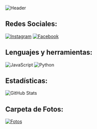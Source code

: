 ![Header](https://github.com/user-attachments/assets/1569ebfd-f872-4de6-a12f-fc78e3b5f69e)

## Redes Sociales:
[![Instagram](https://img.shields.io/badge/Instagram-ff69b4?style=flat&logo=instagram&logoColor=white)](https://www.instagram.com/emerson_llb/)
[![Facebook](https://img.shields.io/badge/Facebook-1877F2?style=flat&logo=facebook&logoColor=white)](https://www.facebook.com/profile.php?id=100063793224758)

## Lenguajes y herramientas:
![JavaScript](https://img.shields.io/badge/JavaScript-yellow)
![Python](https://img.shields.io/badge/Python-blue)

## Estadísticas:
![GitHub Stats](https://github-readme-stats.vercel.app/api?username=pakasz28&show_icons=true)

## Carpeta de Fotos:
[![Fotos](https://img.shields.io/badge/Fotos-000000?style=flat&logo=photo&logoColor=white)](https://github.com/pakasz28/fotos) <!-- Cambia el enlace a la carpeta de fotos según corresponda -->

